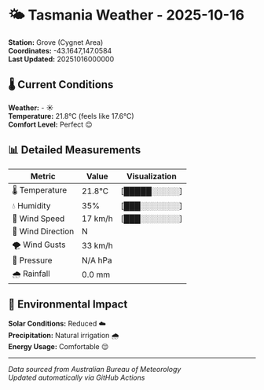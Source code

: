 # 🌤️ Tasmania Weather - 2025-10-16

**Station:** Grove (Cygnet Area)  
**Coordinates:** -43.1647,147.0584  
**Last Updated:** 20251016000000

## 🌡️ Current Conditions

**Weather:** - ☀️  
**Temperature:** 21.8°C (feels like 17.6°C)  
**Comfort Level:** Perfect 😌

## 📊 Detailed Measurements

| Metric | Value | Visualization |
|--------|-------|---------------|
| 🌡️ Temperature | 21.8°C | [█████░░░░░] |
| 💧 Humidity | 35% | [███░░░░░░░] |
| 💨 Wind Speed | 17 km/h | [███░░░░░░░] |
| 🧭 Wind Direction | N | |
| 🌪️ Wind Gusts | 33 km/h | |
| 🔽 Pressure | N/A hPa | |
| 🌧️ Rainfall | 0.0 mm | |

## 🌱 Environmental Impact

**Solar Conditions:** Reduced ☁️  
**Precipitation:** Natural irrigation 🌧️  
**Energy Usage:** Comfortable 😌

---
*Data sourced from Australian Bureau of Meteorology*  
*Updated automatically via GitHub Actions*
